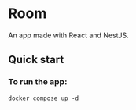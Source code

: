 # Room

An app made with React and NestJS.

## Quick start

### To run the app:
`docker compose up -d`